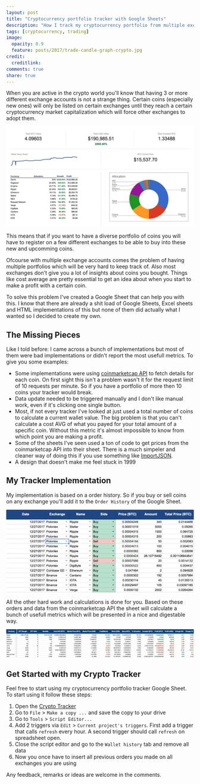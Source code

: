 ```yaml
---
layout: post
title: "Cryptocurrency portfolio tracker with Google Sheets"
description: "How I track my cryptocurrency portfolio from multiple exchanges with a custom Google Sheets tracker"
tags: [cryptocurrency, trading]
image:
  opacity: 0.9
  feature: posts/2017/trade-candle-graph-crypto.jpg
credit:
  creditlink:
comments: true
share: true
---
```

When you are active in the crypto world you'll know that having 3 or more
different exchange accounts is not a strange thing. Certain coins (especially new ones)
will only be listed on certain exchanges until they reach a certain
cryptocurrency market capitalization which will force other exchanges to adopt them.

![Cryptocurrency dashboard](/images/posts/2017/cryptocurrency-tracker-dashboard.jpg)

This means that if you want to have a diverse portfolio of coins you will have to
register on a few different exchanges to be able to buy into these new and upcomming coins.

Ofcourse with multiple exchange accounts comes the problem of having multiple portfolios
which will be very hard to keep track of.
Also most exchanges don't give you a lot of insights about coins you bought.
Things like cost average are pretty essential to get an idea about when you start to make a profit with a certain coin.

To solve this problem I've created a Google Sheet that can help you with this.
I know that there are already a shit load of Google Sheets, Excel sheets and HTML implementations of
this but none of them did actually what I wanted so I decided to create my own.

## The Missing Pieces
Like I told before: I came across a bunch of implementations but most of them were
bad implementations or didn't report the most usefull metrics. To give you some examples:

* Some implementations were using [coinmarketcap API](https://coinmarketcap.com/api/) to fetch details for each coin.
On first sight this isn't a problem wasn't it for the request limit of 10 requests per minute.
So if you have a portfolio of more then 10 coins your tracker would break.
* Data update needed to be triggered manually and I don't like manual work, even if it's clicking one single button.
* Most, if not every tracker I've looked at just used a total number of coins to calculate a current wallet value.
The big problem is that you can't calculate a cost AVG of what you payed for your total amount of a specific coin.
Without this metric it's almost impossible to know from which point you are making a profit.
* Some of the sheets I've seen used a ton of code to get prices from the coinmarketcap API into their sheet.
There is a much simpeler and cleaner way of doing this if you use something like [ImportJSON](https://github.com/bradjasper/ImportJSON).
* A design that doesn't make me feel stuck in 1999

## My Tracker Implementation
My implementation is based on a order history. So if you buy or sell coins on any
exchange you'll add it to the `Order History` of the Google Sheet.

![Cryptocurrency order history](/images/posts/2017/cryptocurrency-tracker-order-history.jpg)

All the other hard work and calculations is done for you. Based on these orders and
data from the coinmarketcap API the sheet will calculate a bunch of usefull metrics
which will be presented in a nice and digestable way.

![Cryptocurrency tracker wallet](/images/posts/2017/cryptocurrency-tracker-wallet.jpg)

## Get Started with my Crypto Tracker
Feel free to start using my cryptocurrency portfolio tracker Google Sheet.
To start using it follow these steps:

1. Open the [Crypto Tracker](https://docs.google.com/spreadsheets/d/1fahEwCjovO0DzkyZw6gftisT_uVLehTaU7reKRTFvdk/edit?usp=sharing)
2. Go to `File` > `Make a copy ...` and save the copy to your drive
3. Go to `Tools` > `Script Editor...`
4. Add 2 triggers via `Edit` > `Current project's triggers`. First add a trigger that calls `refresh` every hour. A second trigger should call `refresh` on spreadsheet open.
5. Close the script editor and go to the `Wallet history` tab and remove all data
6. Now you once have to insert all previous orders you made on all exchanges you are using

Any feedback, remarks or ideas are welcome in the comments.
